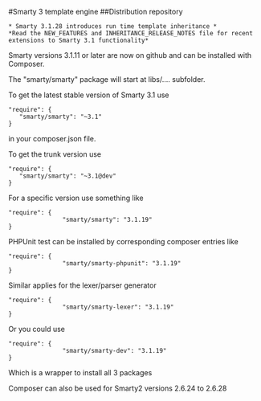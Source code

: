 #Smarty 3 template engine
##Distribution repository

```
* Smarty 3.1.28 introduces run time template inheritance *
*Read the NEW_FEATURES and INHERITANCE_RELEASE_NOTES file for recent extensions to Smarty 3.1 functionality*
```
Smarty versions 3.1.11 or later are now on github and can be installed with Composer.


The "smarty/smarty" package will start at libs/....   subfolder.

To get the latest stable version of Smarty 3.1 use

	"require": {
	   "smarty/smarty": "~3.1"
	}

in your composer.json file.
 
 To get the trunk version use

	"require": {
	   "smarty/smarty": "~3.1@dev"
	}

For a specific version use something like

	"require": {
               	   "smarty/smarty": "3.1.19"
    }

PHPUnit test can be installed by corresponding composer entries like

	"require": {
               	   "smarty/smarty-phpunit": "3.1.19"
    }

Similar applies for the lexer/parser generator

	"require": {
               	   "smarty/smarty-lexer": "3.1.19"
    }

Or you could use

	"require": {
               	   "smarty/smarty-dev": "3.1.19"
    }

Which is a wrapper to install all 3 packages


Composer can also be used for Smarty2 versions 2.6.24 to 2.6.28

